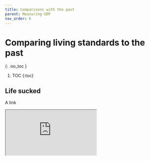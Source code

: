 ```yaml
---
title: Comparisons with the past
parent: Measuring GDP
nav_order: 6
---
```


# Comparing living standards to the past
{: .no_toc }

1. TOC 
{:toc}

## Life sucked

<a class="tiptext">A link
 <iframe class="description" src="https://capx.co/the-romantic-idea-of-a-plentiful-past-is-pure-fantasy/"></iframe>
 </a>